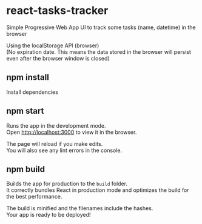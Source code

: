 # react-tasks-tracker
Simple Progressive Web App UI to track some tasks (name, datetime) in the browser

Using the localStorage API (browser)  
(No expiration date. This means the data stored in the browser will persist even after the browser window is closed)

## npm install

Install dependencies

## npm start

Runs the app in the development mode.\
Open [http://localhost:3000](http://localhost:3000) to view it in the browser.

The page will reload if you make edits.\
You will also see any lint errors in the console.

## npm build

Builds the app for production to the `build` folder.\
It correctly bundles React in production mode and optimizes the build for the best performance.

The build is minified and the filenames include the hashes.\
Your app is ready to be deployed!

